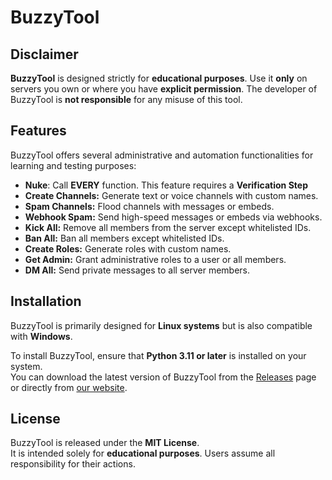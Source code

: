 # **BuzzyTool**

## **Disclaimer**
**BuzzyTool** is designed strictly for **educational purposes**. Use it **only** on servers you own or where you have **explicit permission**. The developer of BuzzyTool is **not responsible** for any misuse of this tool.  

## **Features**
BuzzyTool offers several administrative and automation functionalities for learning and testing purposes:

- **Nuke**: Call **EVERY** function. This feature requires a **Verification Step**
- **Create Channels:** Generate text or voice channels with custom names.  
- **Spam Channels:** Flood channels with messages or embeds.  
- **Webhook Spam:** Send high-speed messages or embeds via webhooks.  
- **Kick All:** Remove all members from the server except whitelisted IDs.  
- **Ban All:** Ban all members except whitelisted IDs.  
- **Create Roles:** Generate roles with custom names.  
- **Get Admin:** Grant administrative roles to a user or all members.  
- **DM All:** Send private messages to all server members.

## **Installation**  
BuzzyTool is primarily designed for **Linux systems** but is also compatible with **Windows**.  

To install BuzzyTool, ensure that **Python 3.11 or later** is installed on your system.  
You can download the latest version of BuzzyTool from the [Releases](https://github.com/buzzyprojects/BuzzyTool/releases/latest) page or directly from [our website](https://buzzytool.pages.dev/).

## **License**
BuzzyTool is released under the **MIT License**.  
It is intended solely for **educational purposes**. Users assume all responsibility for their actions.  
